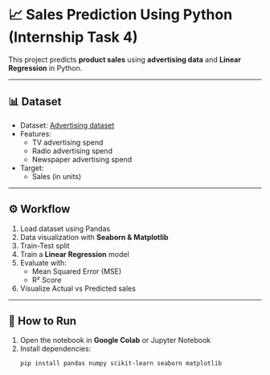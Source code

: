 # 📈 Sales Prediction Using Python (Internship Task 4)

This project predicts **product sales** using **advertising data** and **Linear Regression** in Python.  

---

## 📊 Dataset
- Dataset: [Advertising dataset](https://raw.githubusercontent.com/ybifoundation/Dataset/main/Advertising.csv)  
- Features:  
  - TV advertising spend  
  - Radio advertising spend  
  - Newspaper advertising spend  
- Target:  
  - Sales (in units)  

---

## ⚙️ Workflow
1. Load dataset using Pandas  
2. Data visualization with **Seaborn & Matplotlib**  
3. Train-Test split  
4. Train a **Linear Regression** model  
5. Evaluate with:
   - Mean Squared Error (MSE)  
   - R² Score  
6. Visualize Actual vs Predicted sales  

---

## 🚀 How to Run
1. Open the notebook in **Google Colab** or Jupyter Notebook  
2. Install dependencies:
   ```bash
   pip install pandas numpy scikit-learn seaborn matplotlib

